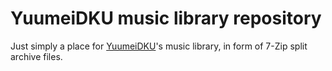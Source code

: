 # YuumeiDKU music library repository
Just simply a place for [YuumeiDKU](https://github.com/Bionic-OSE/YuumeiDKU)'s music library, in form of 7-Zip split archive files.
